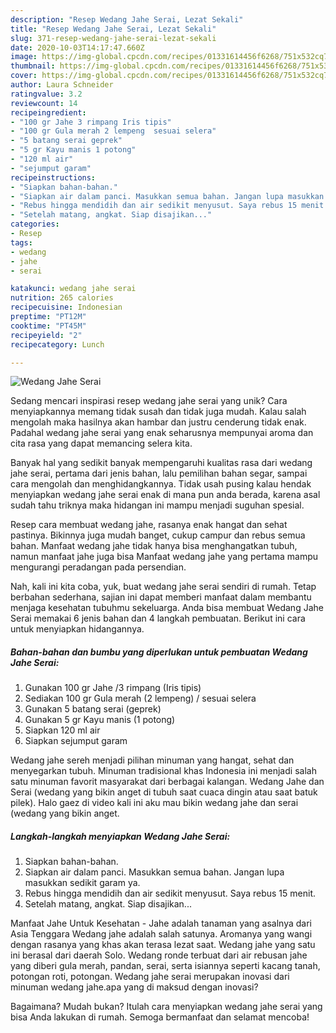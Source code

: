 ```yaml
---
description: "Resep Wedang Jahe Serai, Lezat Sekali"
title: "Resep Wedang Jahe Serai, Lezat Sekali"
slug: 371-resep-wedang-jahe-serai-lezat-sekali
date: 2020-10-03T14:17:47.660Z
image: https://img-global.cpcdn.com/recipes/01331614456f6268/751x532cq70/wedang-jahe-serai-foto-resep-utama.jpg
thumbnail: https://img-global.cpcdn.com/recipes/01331614456f6268/751x532cq70/wedang-jahe-serai-foto-resep-utama.jpg
cover: https://img-global.cpcdn.com/recipes/01331614456f6268/751x532cq70/wedang-jahe-serai-foto-resep-utama.jpg
author: Laura Schneider
ratingvalue: 3.2
reviewcount: 14
recipeingredient:
- "100 gr Jahe 3 rimpang Iris tipis"
- "100 gr Gula merah 2 lempeng  sesuai selera"
- "5 batang serai geprek"
- "5 gr Kayu manis 1 potong"
- "120 ml air"
- "sejumput garam"
recipeinstructions:
- "Siapkan bahan-bahan."
- "Siapkan air dalam panci. Masukkan semua bahan. Jangan lupa masukkan sedikit garam ya."
- "Rebus hingga mendidih dan air sedikit menyusut. Saya rebus 15 menit."
- "Setelah matang, angkat. Siap disajikan..."
categories:
- Resep
tags:
- wedang
- jahe
- serai

katakunci: wedang jahe serai 
nutrition: 265 calories
recipecuisine: Indonesian
preptime: "PT12M"
cooktime: "PT45M"
recipeyield: "2"
recipecategory: Lunch

---
```



![Wedang Jahe Serai](https://img-global.cpcdn.com/recipes/01331614456f6268/751x532cq70/wedang-jahe-serai-foto-resep-utama.jpg)

Sedang mencari inspirasi resep wedang jahe serai yang unik? Cara menyiapkannya memang tidak susah dan tidak juga mudah. Kalau salah mengolah maka hasilnya akan hambar dan justru cenderung tidak enak. Padahal wedang jahe serai yang enak seharusnya mempunyai aroma dan cita rasa yang dapat memancing selera kita.

Banyak hal yang sedikit banyak mempengaruhi kualitas rasa dari wedang jahe serai, pertama dari jenis bahan, lalu pemilihan bahan segar, sampai cara mengolah dan menghidangkannya. Tidak usah pusing kalau hendak menyiapkan wedang jahe serai enak di mana pun anda berada, karena asal sudah tahu triknya maka hidangan ini mampu menjadi suguhan spesial.

Resep cara membuat wedang jahe, rasanya enak hangat dan sehat pastinya. Bikinnya juga mudah banget, cukup campur dan rebus semua bahan. Manfaat wedang jahe tidak hanya bisa menghangatkan tubuh, namun manfaat jahe juga bisa Manfaat wedang jahe yang pertama mampu mengurangi peradangan pada persendian.


Nah, kali ini kita coba, yuk, buat wedang jahe serai sendiri di rumah. Tetap berbahan sederhana, sajian ini dapat memberi manfaat dalam membantu menjaga kesehatan tubuhmu sekeluarga. Anda bisa membuat Wedang Jahe Serai memakai 6 jenis bahan dan 4 langkah pembuatan. Berikut ini cara untuk menyiapkan hidangannya.

<!--inarticleads1-->

##### Bahan-bahan dan bumbu yang diperlukan untuk pembuatan Wedang Jahe Serai:

1. Gunakan 100 gr Jahe /3 rimpang (Iris tipis)
1. Sediakan 100 gr Gula merah (2 lempeng) / sesuai selera
1. Gunakan 5 batang serai (geprek)
1. Gunakan 5 gr Kayu manis (1 potong)
1. Siapkan 120 ml air
1. Siapkan sejumput garam


Wedang jahe sereh menjadi pilihan minuman yang hangat, sehat dan menyegarkan tubuh. Minuman tradisional khas Indonesia ini menjadi salah satu minuman favorit masyarakat dari berbagai kalangan. Wedang Jahe dan Serai (wedang yang bikin anget di tubuh saat cuaca dingin atau saat batuk pilek). Halo gaez di video kali ini aku mau bikin wedang jahe dan serai (wedang yang bikin anget. 

<!--inarticleads2-->

##### Langkah-langkah menyiapkan Wedang Jahe Serai:

1. Siapkan bahan-bahan.
1. Siapkan air dalam panci. Masukkan semua bahan. Jangan lupa masukkan sedikit garam ya.
1. Rebus hingga mendidih dan air sedikit menyusut. Saya rebus 15 menit.
1. Setelah matang, angkat. Siap disajikan...


Manfaat Jahe Untuk Kesehatan - Jahe adalah tanaman yang asalnya dari Asia Tenggara Wedang jahe adalah salah satunya. Aromanya yang wangi dengan rasanya yang khas akan terasa lezat saat. Wedang jahe yang satu ini berasal dari daerah Solo. Wedang ronde terbuat dari air rebusan jahe yang diberi gula merah, pandan, serai, serta isiannya seperti kacang tanah, potongan roti, potongan. Wedang jahe serai merupakan inovasi dari minuman wedang jahe.apa yang di maksud dengan inovasi? 

Bagaimana? Mudah bukan? Itulah cara menyiapkan wedang jahe serai yang bisa Anda lakukan di rumah. Semoga bermanfaat dan selamat mencoba!
